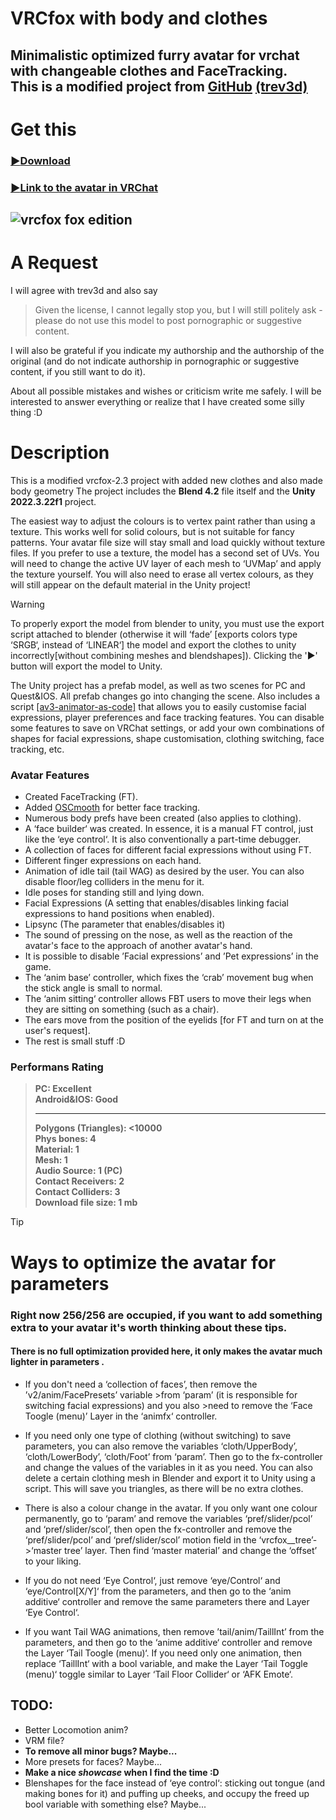 # **VRCfox** **with body and clothes**
## Minimalistic optimized furry avatar for vrchat with changeable clothes and FaceTracking.<br>This is a **modified project** from [**GitHub**](https://github.com/trev3d/vrcfox) **[(trev3d)](https://github.com/trev3d)**
# Get this
### [:arrow_forward:Download](https://github.com/strakacher21/vrcfox-2.3_body_and_cloth_edition/archive/refs/heads/main.zip)

### [:arrow_forward:Link to the avatar in VRChat](https://vrchat.com/home/avatar/avtr_433942b4-d25f-4add-ad34-75c0d20e4ae1)

![vrcfox fox edition](https://github.com/user-attachments/assets/8d1e70bf-68d4-401d-a4b9-c471893ad1f3)
---
# А Request
I will agree with trev3d and also say 
>Given the license, I cannot legally stop you, but I will still politely ask - please do not use this model to post pornographic or suggestive content.

I will also be grateful if you indicate my authorship and the authorship of the original (and do not indicate authorship in pornographic or suggestive content, if you still want to do it).

About all possible mistakes and wishes or criticism write me safely. I will be interested to answer everything or realize that I have created some silly thing :D
# Description
This is a modified vrcfox-2.3 project with added new clothes and also made body geometry
The project includes the **Blend 4.2** file itself and the **Unity 2022.3.22f1** project.

The easiest way to adjust the colours is to vertex paint rather than using a texture. This works well for solid colours, but is not suitable for fancy patterns. Your avatar file size will stay small and load quickly without texture files. If you prefer to use a texture, the model has a second set of UVs. You will need to change the active UV layer of each mesh to ‘UVMap’ and apply the texture yourself. You will also need to erase all vertex colours, as they will still appear on the default material in the Unity project! 
> [!WARNING]
To properly export the model from blender to unity, you must use the export script attached to blender (otherwise it will ‘fade’ [exports colors type ‘SRGB‘, instead of ‘LINEAR‘] the model and export the clothes to unity incorrectly[without combining meshes and blendshapes]). Clicking the '▶' button will export the model to Unity.

The Unity project has a prefab model, as well as two scenes for PC and Quest&IOS. All prefab changes go into changing the scene. Аlso includes a script [[av3-animator-as-code]](https://github.com/hai-vr/av3-animator-as-code) that allows you to easily customise facial expressions, player preferences and face tracking features. You can disable some features to save on VRChat settings, or add your own combinations of shapes for facial expressions, shape customisation, clothing switching, face tracking, etc.
### Avatar Features
- Created FaceTracking (FT).
- Added [OSCmooth](https://github.com/regzo2/OSCmooth) for better face tracking.
- Numerous body prefs have been created (also applies to clothing).
- A ‘face builder‘ was created. In essence, it is a manual FT control, just like the ‘eye control‘. It is also conventionally a part-time debugger.
- A collection of faces for different facial expressions without using FT.
- Different finger expressions on each hand.
- Animation of idle tail (tail WAG) as desired by the user. You can also disable  floor/leg colliders in the menu for it.
- Idle poses for standing still and lying down.
- Facial Expressions (A setting that enables/disables linking facial expressions to hand positions when enabled).
- Lipsync (The parameter that enables/disables it)
- The sound of pressing on the nose, as well as the reaction of the avatar's face to the approach of another avatar's hand.
- It is possible to disable ’Facial expressions’ and ’Pet expressions’ in the game.
- The ‘anim base’ controller, which fixes the ‘crab’ movement bug when the stick angle is small to normal.
- The ‘anim sitting‘  controller allows FBT users to move their legs when they are sitting on something (such as a chair).
- The ears move from the position of the eyelids [for FT and turn on at the user's request].
- The rest is small stuff :D
### Performans Rating
>**PC: Excellent**<br>
>**Android&IOS: Good**<br>
>___
>**Polygons (Triangles): <10000**<br>
>**Phys bones: 4**<br>
>**Material: 1**<br>
>**Mesh: 1**<br>
>**Audio Source: 1 (PC)**<br>
>**Contact Receivers: 2**<br>
>**Contact Colliders: 3**<br>
>**Download file size: 1 mb** 

>[!TIP]
># Ways to optimize the avatar for parameters
>### Right now 256/256 are occupied, if you want to add something extra to your avatar it's worth thinking about these tips.
>#### There is no full optimization provided here, it only makes the avatar much lighter in parameters .
>- If you don't need a ‘collection of faces’, then remove the ’v2/anim/FacePresets’ variable >from ‘param’ (it is responsible for switching facial expressions) and you also >need to remove the ‘Face Toogle (menu)’ Layer in the ‘animfx‘ controller.
>
>- If you need only one type of clothing (without switching) to save parameters, you can also remove the variables ‘cloth/UpperBody’, ‘cloth/LowerBody’, ‘cloth/Foot’ from ‘param’. Then go to the fx-controller and change the values of the variables in it as you need. You can also delete a certain clothing mesh in Blender and export it to Unity using a script. This will save you triangles, as there will be no extra clothes.
>
>- There is also a colour change in the avatar. If you only want one colour permanently, go to ‘param’ and remove the variables ‘pref/slider/pcol’ and ‘pref/slider/scol’, then open the fx-controller and remove the ‘pref/slider/pcol’ and ‘pref/slider/scol’ motion field in the ‘vrcfox__tree’->‘master tree’ layer. Then find ‘master material’ and change the ‘offset’ to your liking.
>
>- If you do not need ‘Eye Control‘, just remove ‘eye/Control‘ and ‘eye/Control[X/Y]‘ from the parameters, and then go to the ‘anim additive‘ controller and remove the same parameters there and Layer ‘Eye Control‘.
>- If you want Tail WAG animations, then remove ’tail/anim/TaillInt’ from the parameters, and then go to the ‘anime additive‘ controller and remove the Layer ‘Tail Toogle (menu)‘. If you need only one animation, then replace ‘TaillInt‘ with a bool variable, and make the Layer ‘Tail Toggle (menu)‘ toggle similar to Layer ‘Tail Floor Collider‘ or ‘AFK Emote‘.
## TODO:
- Better Locomotion anim?
- VRM file?
- **To remove all minor bugs? Maybe...**
- More presets for faces? Maybe...
- **Make a nice *showcase* when I find the time :D**
- Blenshapes for the face instead of ‘eye control‘: sticking out tongue (and making bones for it) and puffing up cheeks, and occupy the freed up bool variable with something else? Maybe...